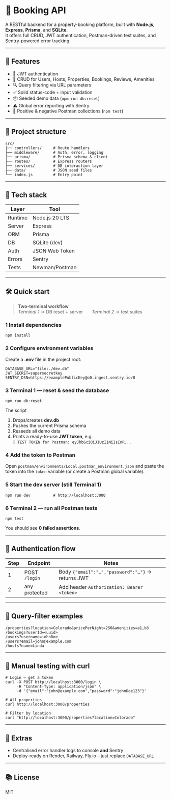 # 🏡 Booking API

A RESTful backend for a property-booking platform, built with **Node.js**, **Express**, **Prisma**, and **SQLite**.  
It offers full CRUD, JWT authentication, Postman-driven test suites, and Sentry-powered error tracking.

---

## 🚀 Features

- 🔐 JWT authentication  
- 🧾 CRUD for Users, Hosts, Properties, Bookings, Reviews, Amenities  
- 🔍 Query filtering via URL parameters  
- ✅ Solid status-code + input validation  
- 📦 Seeded demo data (`npm run db:reset`)  
- ⚠️ Global error reporting with Sentry  
- 🧪 Positive & negative Postman collections (`npm test`)

---

## 📁 Project structure

    src/
    ├── controllers/     # Route handlers
    ├── middleware/      # Auth, error, logging
    ├── prisma/          # Prisma schema & client
    ├── routes/          # Express routers
    ├── services/        # DB interaction layer
    ├── data/            # JSON seed files
    └── index.js         # Entry point

---

## 🔧 Tech stack

| Layer   | Tool            |
|---------|-----------------|
| Runtime | Node.js 20 LTS  |
| Server  | Express         |
| ORM     | Prisma          |
| DB      | SQLite (dev)    |
| Auth    | JSON Web Token  |
| Errors  | Sentry          |
| Tests   | Newman/Postman  |

---

## 🛠️ Quick start

> **Two-terminal workflow**  
> *Terminal 1* → DB reset + server  *Terminal 2* → test suites

### 1 Install dependencies

    npm install

### 2 Configure environment variables

Create a **.env** file in the project root:

    DATABASE_URL="file:./dev.db"
    JWT_SECRET=supersecretkey
    SENTRY_DSN=https://examplePublicKey@o0.ingest.sentry.io/0

### 3 Terminal 1 — reset & seed the database

    npm run db:reset

The script

1. Drops/creates **dev.db**  
2. Pushes the current Prisma schema  
3. Reseeds all demo data  
4. Prints a ready-to-use **JWT token**, e.g.  
   `🧪 TEST TOKEN for Postman: eyJhbGciOiJIUzI1NiIsInR...`

### 4 Add the token to Postman

Open `postman/environments/Local.postman_environment.json` and paste the token into the `token` variable (or create a Postman global variable).

### 5 Start the dev server (still Terminal 1)

    npm run dev          # http://localhost:3000

### 6 Terminal 2 — run all Postman tests

    npm test

You should see **0 failed assertions**.

---

## 🔐 Authentication flow

| Step | Endpoint        | Notes                                              |
|------|-----------------|----------------------------------------------------|
| 1    | POST `/login`   | Body `{"email":"…","password":"…"}` → returns JWT   |
| 2    | any protected   | Add header `Authorization: Bearer <token>`         |

---

## 🔎 Query-filter examples

    /properties?location=Colorado&pricePerNight=250&amenities=a1,b3
    /bookings?userId=<uuid>
    /users?username=johnDoe
    /users?email=john@example.com
    /hosts?name=Linda

---

## 🧪 Manual testing with curl

    # Login – get a token
    curl -X POST http://localhost:3000/login \
         -H "Content-Type: application/json" \
         -d '{"email":"john@example.com","password":"johnDoe123"}'

    # All properties
    curl http://localhost:3000/properties

    # Filter by location
    curl "http://localhost:3000/properties?location=Colorado"

---

## 🧼 Extras

* Centralised error handler logs to console **and** Sentry  
* Deploy-ready on Render, Railway, Fly.io – just replace `DATABASE_URL`

---

## 📚 License

MIT
